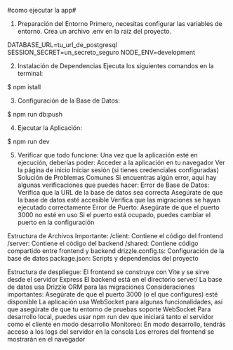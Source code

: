 #como ejecutar la app#

1. Preparación del Entorno
Primero, necesitas configurar las variables de entorno. Crea un archivo .env en la raíz del proyecto.

DATABASE_URL=tu_url_de_postgresql
SESSION_SECRET=un_secreto_seguro
NODE_ENV=development

2. Instalación de Dependencias
Ejecuta los siguientes comandos en la terminal:

$ npm istall

3. Configuración de la Base de Datos:

$ npm run db:push

4. Ejecutar la Aplicación:

$ npm run dev

5. Verificar que todo funcione:
Una vez que la aplicación esté en ejecución, deberías poder:
Acceder a la aplicación en tu navegador
Ver la página de inicio
Iniciar sesión (si tienes credenciales configuradas)
Solución de Problemas Comunes
Si encuentras algún error, aquí hay algunas verificaciones que puedes hacer:
Error de Base de Datos:
Verifica que la URL de la base de datos sea correcta
Asegúrate de que la base de datos esté accesible
Verifica que las migraciones se hayan ejecutado correctamente
Error de Puerto:
Asegúrate de que el puerto 3000 no esté en uso
Si el puerto está ocupado, puedes cambiar el puerto en la configuración

Estructura de Archivos Importante:
/client: Contiene el código del frontend
/server: Contiene el código del backend
/shared: Contiene código compartido entre frontend y backend
drizzle.config.ts: Configuración de la base de datos
package.json: Scripts y dependencias del proyecto

Estructura de despliegue:
El frontend se construye con Vite y se sirve desde el servidor Express
El backend está en el directorio server/
La base de datos usa Drizzle ORM para las migraciones
Consideraciones importantes:
Asegúrate de que el puerto 3000 (o el que configures) esté disponible
La aplicación usa WebSocket para algunas funcionalidades, así que asegúrate de que tu entorno de pruebas soporte WebSocket
Para desarrollo local, puedes usar npm run dev que iniciará tanto el servidor como el cliente en modo desarrollo
Monitoreo:
En modo desarrollo, tendrás acceso a los logs del servidor en la consola
Los errores del frontend se mostrarán en el navegador
